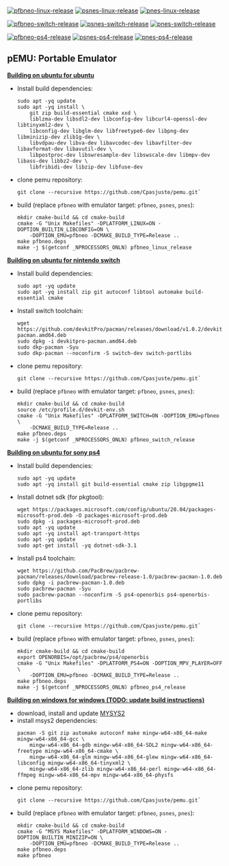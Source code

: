 [![pfbneo-linux-release](https://github.com/Cpasjuste/pemu/actions/workflows/pfbneo-linux-release.yml/badge.svg)](https://github.com/Cpasjuste/pemu/actions/workflows/pfbneo-linux-release.yml)
[![psnes-linux-release](https://github.com/Cpasjuste/pemu/actions/workflows/psnes-linux-release.yml/badge.svg)](https://github.com/Cpasjuste/pemu/actions/workflows/psnes-linux-release.yml)
[![pnes-linux-release](https://github.com/Cpasjuste/pemu/actions/workflows/pnes-linux-release.yml/badge.svg)](https://github.com/Cpasjuste/pemu/actions/workflows/pnes-linux-release.yml)

[![pfbneo-switch-release](https://github.com/Cpasjuste/pemu/actions/workflows/pfbneo-switch-release.yml/badge.svg)](https://github.com/Cpasjuste/pemu/actions/workflows/pfbneo-switch-release.yml)
[![psnes-switch-release](https://github.com/Cpasjuste/pemu/actions/workflows/psnes-switch-release.yml/badge.svg)](https://github.com/Cpasjuste/pemu/actions/workflows/psnes-switch-release.yml)
[![pnes-switch-release](https://github.com/Cpasjuste/pemu/actions/workflows/pnes-switch-release.yml/badge.svg)](https://github.com/Cpasjuste/pemu/actions/workflows/pnes-switch-release.yml)

[![pfbneo-ps4-release](https://github.com/Cpasjuste/pemu/actions/workflows/pfbneo-ps4-release.yml/badge.svg)](https://github.com/Cpasjuste/pemu/actions/workflows/pfbneo-ps4-release.yml)
[![psnes-ps4-release](https://github.com/Cpasjuste/pemu/actions/workflows/psnes-ps4-release.yml/badge.svg)](https://github.com/Cpasjuste/pemu/actions/workflows/psnes-ps4-release.yml)
[![pnes-ps4-release](https://github.com/Cpasjuste/pemu/actions/workflows/pnes-ps4-release.yml/badge.svg)](https://github.com/Cpasjuste/pemu/actions/workflows/pnes-ps4-release.yml)

## pEMU: Portable Emulator

**<ins>Building on ubuntu for ubuntu</ins>**
- Install build dependencies:
    ```
    sudo apt -yq update
    sudo apt -yq install \
        git zip build-essential cmake xxd \
        liblzma-dev libsdl2-dev libconfig-dev libcurl4-openssl-dev libtinyxml2-dev \
        libconfig-dev libglm-dev libfreetype6-dev libpng-dev libminizip-dev zlib1g-dev \
        libvdpau-dev libva-dev libavcodec-dev libavfilter-dev libavformat-dev libavutil-dev \
        libpostproc-dev libswresample-dev libswscale-dev libmpv-dev libass-dev libbz2-dev \
        libfribidi-dev libzip-dev libfuse-dev
    ```
- clone pemu repository:
    ```
    git clone --recursive https://github.com/Cpasjuste/pemu.git`
    ```
- build (replace `pfbneo` with emulator target: `pfbneo`, `psnes`, `pnes`):
	```
	mkdir cmake-build && cd cmake-build
	cmake -G "Unix Makefiles" -DPLATFORM_LINUX=ON -DOPTION_BUILTIN_LIBCONFIG=ON \
        -DOPTION_EMU=pfbneo -DCMAKE_BUILD_TYPE=Release ..
	make pfbneo.deps
	make -j $(getconf _NPROCESSORS_ONLN) pfbneo_linux_release
	```

**<ins>Building on ubuntu for nintendo switch</ins>**
- Install build dependencies:
    ```
    sudo apt -yq update
    sudo apt -yq install zip git autoconf libtool automake build-essential cmake
    ```
- Install switch toolchain:
    ```
    wget https://github.com/devkitPro/pacman/releases/download/v1.0.2/devkitpro-pacman.amd64.deb
    sudo dpkg -i devkitpro-pacman.amd64.deb
    sudo dkp-pacman -Syu
    sudo dkp-pacman --noconfirm -S switch-dev switch-portlibs
    ```
- clone pemu repository:
    ```
    git clone --recursive https://github.com/Cpasjuste/pemu.git`
    ```
- build (replace `pfbneo` with emulator target: `pfbneo`, `psnes`, `pnes`):
    ```
    mkdir cmake-build && cd cmake-build
    source /etc/profile.d/devkit-env.sh
    cmake -G "Unix Makefiles" -DPLATFORM_SWITCH=ON -DOPTION_EMU=pfbneo \
        -DCMAKE_BUILD_TYPE=Release ..
    make pfbneo.deps
    make -j $(getconf _NPROCESSORS_ONLN) pfbneo_switch_release
    ```

**<ins>Building on ubuntu for sony ps4</ins>**
- Install build dependencies:
    ```
    sudo apt -yq update
    sudo apt -yq install git build-essential cmake zip libgpgme11
    ```
- Install dotnet sdk (for pkgtool):
    ```
    wget https://packages.microsoft.com/config/ubuntu/20.04/packages-microsoft-prod.deb -O packages-microsoft-prod.deb
    sudo dpkg -i packages-microsoft-prod.deb
    sudo apt -yq update
    sudo apt -yq install apt-transport-https
    sudo apt -yq update
    sudo apt-get install -yq dotnet-sdk-3.1
    ```
- Install ps4 toolchain:
    ```
    wget https://github.com/PacBrew/pacbrew-pacman/releases/download/pacbrew-release-1.0/pacbrew-pacman-1.0.deb
    sudo dpkg -i pacbrew-pacman-1.0.deb
    sudo pacbrew-pacman -Syu
    sudo pacbrew-pacman --noconfirm -S ps4-openorbis ps4-openorbis-portlibs
    ```
- clone pemu repository:
    ```
    git clone --recursive https://github.com/Cpasjuste/pemu.git`
    ```
- build (replace `pfbneo` with emulator target: `pfbneo`, `psnes`, `pnes`):
    ```
    mkdir cmake-build && cd cmake-build
    export OPENORBIS=/opt/pacbrew/ps4/openorbis
    cmake -G "Unix Makefiles" -DPLATFORM_PS4=ON -DOPTION_MPV_PLAYER=OFF \
        -DOPTION_EMU=pfbneo -DCMAKE_BUILD_TYPE=Release ..
    make pfbneo.deps
    make -j $(getconf _NPROCESSORS_ONLN) pfbneo_ps4_release
    ```

**<ins>Building on windows for windows (TODO: update build instructions)</ins>**
- download, install and update [MYSYS2](http://www.msys2.org/)
- install msys2 dependencies:
    ```
    pacman -S git zip automake autoconf make mingw-w64-x86_64-make mingw-w64-x86_64-gcc \
        mingw-w64-x86_64-gdb mingw-w64-x86_64-SDL2 mingw-w64-x86_64-freetype mingw-w64-x86_64-cmake \
        mingw-w64-x86_64-glm mingw-w64-x86_64-glew mingw-w64-x86_64-libconfig mingw-w64-x86_64-tinyxml2 \
        mingw-w64-x86_64-zlib mingw-w64-x86_64-perl mingw-w64-x86_64-ffmpeg mingw-w64-x86_64-mpv mingw-w64-x86_64-physfs
    ```
- clone pemu repository:
    ```
    git clone --recursive https://github.com/Cpasjuste/pemu.git`
    ```
- build (replace `pfbneo` with emulator target: `pfbneo`, `psnes`, `pnes`):
    ```
    mkdir cmake-build && cd cmake-build
    cmake -G "MSYS Makefiles" -DPLATFORM_WINDOWS=ON -DOPTION_BUILTIN_MINIZIP=ON \
        -DOPTION_EMU=pfbneo -DCMAKE_BUILD_TYPE=Release ..
    make pfbneo.deps
    make pfbneo
    ```
